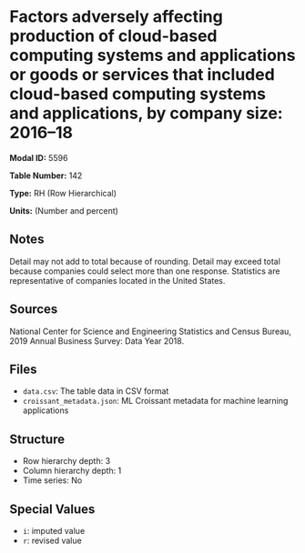 # Factors adversely affecting production of cloud-based computing systems and applications or goods or services that included cloud-based computing systems and applications, by company size: 2016&#8211;18

**Modal ID:** 5596

**Table Number:** 142

**Type:** RH (Row Hierarchical)

**Units:** (Number and percent)

## Notes

Detail may not add to total because of rounding. Detail may exceed total because companies could select more than one response. Statistics are representative of companies located in the United States.

## Sources

National Center for Science and Engineering Statistics and Census Bureau, 2019 Annual Business Survey: Data Year 2018.

## Files

- `data.csv`: The table data in CSV format
- `croissant_metadata.json`: ML Croissant metadata for machine learning applications

## Structure

- Row hierarchy depth: 3
- Column hierarchy depth: 1
- Time series: No

## Special Values

- `i`: imputed value
- `r`: revised value
